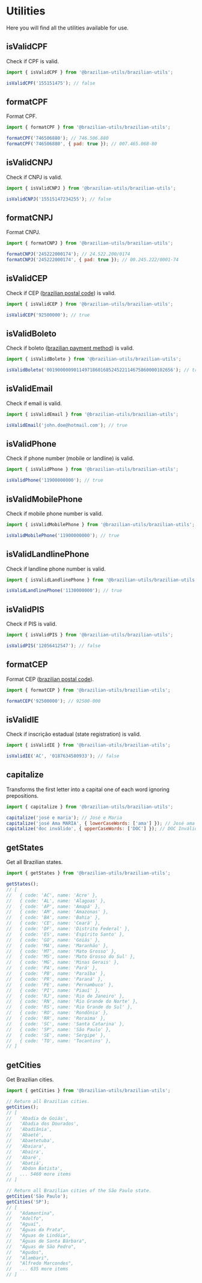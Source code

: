 # Utilities

Here you will find all the utilities available for use.

## isValidCPF

Check if CPF is valid.

```javascript
import { isValidCPF } from '@brazilian-utils/brazilian-utils';

isValidCPF('155151475'); // false
```

## formatCPF

Format CPF.

```javascript
import { formatCPF } from '@brazilian-utils/brazilian-utils';

formatCPF('746506880'); // 746.506.880
formatCPF('746506880', { pad: true }); // 007.465.068-80
```

## isValidCNPJ

Check if CNPJ is valid.

```javascript
import { isValidCNPJ } from '@brazilian-utils/brazilian-utils';

isValidCNPJ('15515147234255'); // false
```

## formatCNPJ

Format CNPJ.

```javascript
import { formatCNPJ } from '@brazilian-utils/brazilian-utils';

formatCNPJ('245222000174'); // 24.522.200/0174
formatCNPJ('245222000174', { pad: true }); // 00.245.222/0001-74
```

## isValidCEP

Check if CEP ([brazilian postal code](https://en.wikipedia.org/wiki/C%C3%B3digo_de_Endere%C3%A7amento_Postal)) is valid.

```javascript
import { isValidCEP } from '@brazilian-utils/brazilian-utils';

isValidCEP('92500000'); // true
```

## isValidBoleto

Check if boleto ([brazilian payment method](https://en.wikipedia.org/wiki/Boleto)) is valid.

```javascript
import { isValidBoleto } from '@brazilian-utils/brazilian-utils';

isValidBoleto('00190000090114971860168524522114675860000102656'); // true
```

## isValidEmail

Check if email is valid.

```javascript
import { isValidEmail } from '@brazilian-utils/brazilian-utils';

isValidEmail('john.doe@hotmail.com'); // true
```

## isValidPhone

Check if phone number (mobile or landline) is valid.

```javascript
import { isValidPhone } from '@brazilian-utils/brazilian-utils';

isValidPhone('11900000000'); // true
```

## isValidMobilePhone

Check if mobile phone number is valid.

```javascript
import { isValidMobilePhone } from '@brazilian-utils/brazilian-utils';

isValidMobilePhone('11900000000'); // true
```

## isValidLandlinePhone

Check if landline phone number is valid.

```javascript
import { isValidLandlinePhone } from '@brazilian-utils/brazilian-utils';

isValidLandlinePhone('1130000000'); // true
```

## isValidPIS

Check if PIS is valid.

```javascript
import { isValidPIS } from '@brazilian-utils/brazilian-utils';

isValidPIS('12056412547'); // false
```

## formatCEP

Format CEP ([brazilian postal code](https://en.wikipedia.org/wiki/C%C3%B3digo_de_Endere%C3%A7amento_Postal)).

```javascript
import { formatCEP } from '@brazilian-utils/brazilian-utils';

formatCEP('92500000'); // 92500-000
```

## isValidIE

Check if inscrição estadual (state registration) is valid.

```javascript
import { isValidIE } from '@brazilian-utils/brazilian-utils';

isValidIE('AC', '0187634580933'); // false
```

## capitalize

Transforms the first letter into a capital one of each word ignoring prepositions.

```javascript
import { capitalize } from '@brazilian-utils/brazilian-utils';

capitalize('josé e maria'); // José e Maria
capitalize('josé Ama MARIA', { lowerCaseWords: ['ama'] }); // José ama Maria
capitalize('doc inválido', { upperCaseWords: ['DOC'] }); // DOC Inválido
```

## getStates

Get all Brazilian states.

```javascript
import { getStates } from '@brazilian-utils/brazilian-utils';

getStates();
// [
//   { code: 'AC', name: 'Acre' },
//   { code: 'AL', name: 'Alagoas' },
//   { code: 'AP', name: 'Amapá' },
//   { code: 'AM', name: 'Amazonas' },
//   { code: 'BA', name: 'Bahia' },
//   { code: 'CE', name: 'Ceará' },
//   { code: 'DF', name: 'Distrito Federal' },
//   { code: 'ES', name: 'Espírito Santo' },
//   { code: 'GO', name: 'Goiás' },
//   { code: 'MA', name: 'Maranhão' },
//   { code: 'MT', name: 'Mato Grosso' },
//   { code: 'MS', name: 'Mato Grosso do Sul' },
//   { code: 'MG', name: 'Minas Gerais' },
//   { code: 'PA', name: 'Pará' },
//   { code: 'PB', name: 'Paraíba' },
//   { code: 'PR', name: 'Paraná' },
//   { code: 'PE', name: 'Pernambuco' },
//   { code: 'PI', name: 'Piauí' },
//   { code: 'RJ', name: 'Rio de Janeiro' },
//   { code: 'RN', name: 'Rio Grande do Norte' },
//   { code: 'RS', name: 'Rio Grande do Sul' },
//   { code: 'RO', name: 'Rondônia' },
//   { code: 'RR', name: 'Roraima' },
//   { code: 'SC', name: 'Santa Catarina' },
//   { code: 'SP', name: 'São Paulo' },
//   { code: 'SE', name: 'Sergipe' },
//   { code: 'TO', name: 'Tocantins' },
// ]
```

## getCities

Get Brazilian cities.

```javascript
import { getCities } from '@brazilian-utils/brazilian-utils';

// Return all Brazilian cities.
getCities();
// [
//   'Abadia de Goiás',
//   'Abadia dos Dourados',
//   'Abadiânia',
//   'Abaeté',
//   'Abaetetuba',
//   'Abaiara',
//   'Abaíra',
//   'Abaré',
//   'Abatiá',
//   'Abdon Batista',
//   ... 5460 more items
// ]

// Return all Brazilian cities of the São Paulo state.
getCities('São Paulo');
getCities('SP');
// [
//   "Adamantina",
//   "Adolfo",
//   "Aguaí",
//   "Águas da Prata",
//   "Águas de Lindóia",
//   "Águas de Santa Bárbara",
//   "Águas de São Pedro",
//   "Agudos",
//   "Alambari",
//   "Alfredo Marcondes",
//   ... 635 more items
// ]
```
